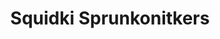 ---
slug: squidki-sprunkonitkers
title: Squidki Sprunkonitkers
description: "Squidki Sprunkonitkers is an exciting online game. Play for free directly in your browser!"
icon: /images/new_mods/Sprunki Sprunkonitkers.png
url: https://wowtbc.net/sprunkin/sprunkonitkers/index.html
previewImage: /images/new_mods/Sprunki Sprunkonitkers.png
type: new mods

# SEO配置
seo:
  title: "Squidki Sprunkonitkers - Play Free Online Game | Fun Browser Games"
  description: "Squidki Sprunkonitkers - Play this fun online game for free in your browser. No download required!"
  ogImage: "/images/new_mods/Sprunki Sprunkonitkers.png"
  keywords: "squidki-sprunkonitkers, online game, browser game, free game, new mods game, play online"

videoUrls:
  - https://www.youtube.com/embed/example1
  - https://www.youtube.com/embed/example2

whyPlay:
  title: "Why Play Squidki Sprunkonitkers?"
  items:
    - "Immersive Gameplay: Squidki Sprunkonitkers offers an engaging and immersive gaming experience that will keep you entertained for hours"
    - "Challenging Levels: Test your skills with increasingly difficult challenges and obstacles"
    - "Beautiful Graphics: Enjoy stunning visuals and smooth animations that bring the game world to life"
    - "Regular Updates: New content and features are added regularly to keep the game fresh and exciting"
    - "Free to Play: Experience all the fun without spending a penny"
    - "Community Features: Connect with other players, share strategies, and compete for high scores"
    - "Cross-Platform: Play on any device with a web browser, no downloads required"

features:
  title: "Key Features of Squidki Sprunkonitkers"
  image: "/images/new_mods/Sprunki Sprunkonitkers.png"
  items:
    - "Intuitive Controls: Easy to learn controls make Squidki Sprunkonitkers accessible for players of all skill levels"
    - "Multiple Game Modes: Enjoy various gameplay options that provide different challenges and experiences"
    - "Character Customization: Personalize your gaming experience with unique characters and items"
    - "Achievement System: Complete special tasks to earn rewards and recognition"
    - "Leaderboards: Compete with players worldwide and see who can achieve the highest scores"

characteristics:
  title: "Game Characteristics"
  image: "/images/new_mods/Sprunki Sprunkonitkers.png"
  items:
    - "Genre: New mods game with elements of strategy and skill"
    - "Difficulty: Suitable for both casual gamers and those seeking a challenge"
    - "Play Time: Quick sessions or extended gameplay, depending on your preference"
    - "Art Style: Vibrant and engaging visuals that enhance the gaming experience"
    - "Sound Design: Immersive audio that complements the gameplay perfectly"

info: "Squidki Sprunkonitkers is an exciting online game that offers players a unique and engaging gaming experience. With its intuitive controls, stunning visuals, and challenging gameplay, Squidki Sprunkonitkers provides hours of entertainment for players of all ages and skill levels. Whether you're looking for a quick gaming session during a break or an extended play session, Squidki Sprunkonitkers delivers an immersive experience that will keep you coming back for more. The game features multiple levels of increasing difficulty, ensuring that players are constantly challenged as they progress. With regular updates adding new content and features, Squidki Sprunkonitkers remains fresh and exciting, providing endless entertainment options for its growing community of players."

howToPlayIntro: "Welcome to Squidki Sprunkonitkers! This guide will walk you through the basics and help you master the game. Whether you're a beginner or looking to improve your skills, these tips and instructions will enhance your gaming experience."

howToPlaySteps:
  - title: "Getting Started"
    description: "Begin your Squidki Sprunkonitkers adventure by familiarizing yourself with the controls. Use your keyboard or mouse to navigate through the game interface. The tutorial will guide you through the basic mechanics and help you understand the objectives."
  - title: "Understanding the Objectives"
    description: "In Squidki Sprunkonitkers, your main goal is to progress through levels by completing specific objectives. Each level presents unique challenges that require different strategies and approaches."
  - title: "Mastering the Controls"
    description: "Practice using the controls to improve your precision and reaction time. Squidki Sprunkonitkers requires quick reflexes and strategic thinking to overcome obstacles and defeat opponents."
  - title: "Utilizing Power-ups"
    description: "Collect power-ups throughout the game to enhance your abilities and overcome difficult challenges. Each power-up offers unique advantages that can be crucial for success."
  - title: "Developing Strategies"
    description: "As you progress in Squidki Sprunkonitkers, develop effective strategies for different scenarios. Analyze patterns, anticipate challenges, and adapt your approach to maximize your performance."

faq:
  title: "Frequently Asked Questions about Squidki Sprunkonitkers"
  items:
    - question: "Is Squidki Sprunkonitkers free to play?"
      answer: "Yes, Squidki Sprunkonitkers is completely free to play directly in your web browser. No downloads or purchases are required to enjoy the full game experience."
    - question: "Can I play Squidki Sprunkonitkers on mobile devices?"
      answer: "Yes, Squidki Sprunkonitkers is optimized for both desktop and mobile play. You can enjoy the game on any device with a web browser and internet connection."
    - question: "Are there any in-game purchases?"
      answer: "While Squidki Sprunkonitkers is free to play, there may be optional in-game purchases available for cosmetic items or additional features that don't affect core gameplay."
    - question: "How often is Squidki Sprunkonitkers updated?"
      answer: "The developers regularly update Squidki Sprunkonitkers with new content, features, and improvements based on player feedback and game performance."
    - question: "Can I play Squidki Sprunkonitkers offline?"
      answer: "Currently, Squidki Sprunkonitkers requires an internet connection to play as it's a browser-based online game."
    - question: "Is Squidki Sprunkonitkers suitable for children?"
      answer: "Yes, Squidki Sprunkonitkers is designed to be family-friendly and suitable for players of all ages."
    - question: "How do I report bugs or issues?"
      answer: "If you encounter any problems while playing Squidki Sprunkonitkers, you can report them through the game's support page or contact the developers directly through their website."
    - question: "Still Have Questions?"
      answer: "If you have additional questions about Squidki Sprunkonitkers that aren't covered in this FAQ, please visit our support center or contact our customer service team for assistance."
---